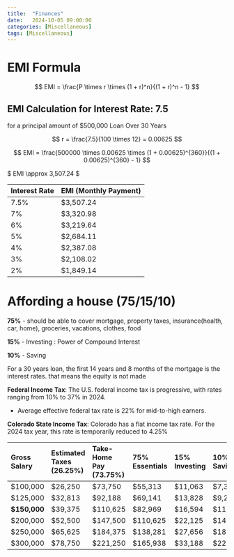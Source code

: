 ```yaml
---
title:  "Finances"
date:   2024-10-05 09:00:00
categories: [Miscellaneous] 
tags: [Miscellaneous]
---
```


# EMI Formula

$$
EMI = \frac{P \times r \times (1 + r)^n}{(1 + r)^n - 1}
$$

## EMI Calculation for Interest Rate: 7.5

for a principal amount of $500,000 Loan Over 30 Years

$$
r = \frac{7.5}{100 \times 12} = 0.00625
$$

$$ EMI = \frac{500000 \times 0.00625 \times (1 + 0.00625)^{360}}{(1 + 0.00625)^{360} - 1} $$

$ EMI \approx 3,507.24 $

| Interest Rate | EMI (Monthly Payment) |
|---------------|-----------------------|
| 7.5%          | $3,507.24             |
| 7%            | $3,320.98             |
| 6%            | $3,219.64             |
| 5%            | $2,684.11             |
| 4%            | $2,387.08             |
| 3%            | $2,108.02             |
| 2%            | $1,849.14             |


# Affording a house (75/15/10)
**75%** - should be able to cover mortgage, property taxes, insurance(health, car, home), groceries, vacations, clothes, food

**15%** -  Investing : Power of Compound Interest

**10%** -  Saving

For a 30 years loan, the first 14 years and 8 months of the mortgage is the interest rates. that means the equity is not made

**Federal Income Tax**: The U.S. federal income tax is progressive, 
with rates ranging from 10% to 37% in 2024. 
- Average effective federal tax rate is 22% for mid-to-high earners.

**Colorado State Income Tax**: Colorado has a flat income tax rate. 
For the 2024 tax year, this rate is temporarily reduced to 4.25%

| Gross Salary     | Estimated Taxes (26.25%)  | Take-Home Pay (73.75%)   | 75% Essentials | 15% Investing  | 10% Savings   | Max EMI Affordability (50% of Essentials) | Monthly EMI Affordability  |
|:-----------------|:--------------------------|:-------------------------|:---------------|:---------------|:--------------|:------------------------------------------|:---------------------------|
| $100,000         | $26,250                   | $73,750                  | $55,313        | $11,063        | $7,375        | $27,656.25                                | $2,304.69                  |
| $125,000         | $32,813                   | $92,188                  | $69,141        | $13,828        | $9,219        | $34,570.31                                | $2,880.86                  |
| **$150,000**     | $39,375                   | $110,625                 | $82,969        | $16,594        | $11,063       | $41,484.38                                | $3,457.03                  |
| $200,000         | $52,500                   | $147,500                 | $110,625       | $22,125        | $14,750       | $55,312.50                                | $4,609.38                  |
| $250,000         | $65,625                   | $184,375                 | $138,281       | $27,656        | $18,438       | $69,140.62                                | $5,761.72                  |
| $300,000         | $78,750                   | $221,250                 | $165,938       | $33,188        | $22,125       | $82,968.75                                | $6,914.06                  |


